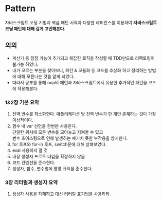 # Pattern

자바스크립트 코딩 기법과 핵심 패턴 서적과 다양한 레퍼런스를 이용하여 **자바스크립트 코딩 패턴에 대해 깊게 고민해본다.**



## 의의

- 계산기 등 점점 기능이 추가되고 복잡한 로직을 작성할 때 TDD만으로 리팩토링이 불가능 하였다.
- 내가 모르는 부분을 찾아보니, 패턴 & 모듈화 등 코드를 추상화 하고 정리하는 방법에 대해 모른다는 것을 알게 되었다.
- 따라서 공부를 통해 oop의 패턴과 자바스크립트에서 유용한 추가적인 패턴을 코드에 적용해본다.

### 1&2장 기본 요약

1. 전역 변수를 최소화한다. 애플리케이션 당 전역 변수가 한 개만 존재하는 것이 가장 이상적이다.
2. 함수 내 var 선언을 한번만 사용한다.<br>단일한 위치에 모든 변수를 모아놓고 지켜볼 수 있고 <br> 변수 호이스팅으로 인해 발생하는 예기치 못한 부작용을 방지한다.
3. for 루프와 for-in 루프, switch문에 대해 살펴보았다.
4. eval 사용하지 말 것
5. 내장 생성자 프로토 타입을 확장하지 않음
6. 코드 컨벤션을 준수한다.
7. 생성자, 함수, 변수명에 명명 규칙을 준수한다.

### 3장 리터럴과 생성자 요약

1. 생성자 사용을 자제하고 대신 리터럴 표기법을 사용하라.